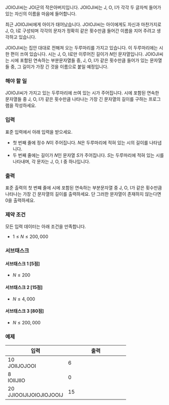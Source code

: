 JOIOJI씨는 JOI군의 작은아버지입니다. JOIOJI씨는 J, O, I가 각각 두 글자씩 들어가 있는 자신의 이름을 마음에 들어합니다.

최근 JOIOJI씨에게 아이가 태어났습니다. JOIOJI씨는 아이에게도 자신과 마찬가지로 J, O, I로 구성되며 각각의 문자가 정확히 같은 횟수만큼 들어간 이름을 지어 주려고 생각하고 있습니다.

JOIOJI씨는 집안 대대로 전해져 오는 두루마리를 가지고 있습니다. 이 두루마리에는 시 한 편이 쓰여 있습니다. 시는 J, O, I로만 이루어진 길이가 $N$인 문자열입니다. JOIOJI씨는 시에 포함된 연속하는 부분문자열들 중, J, O, I가 같은 횟수만큼 들어가 있는 문자열들 중, 그 길이가 가장 긴 것을 이름으로 붙일 예정입니다.

### 해야 할 일

JOIOJI씨가 가지고 있는 두루마리에 쓰여 있는 시가 주어집니다. 시에 포함된 연속한 문자열들 중 J, O, I가 같은 횟수만큼 나타나는 가장 긴 문자열의 길이를 구하는 프로그램을 작성하세요.

### 입력

표준 입력에서 아래 입력을 받으세요.

* 첫 번째 줄에 정수 $N$이 주어집니다. $N$은 두루마리에 적혀 있는 시의 길이를 나타냅니다.
* 두 번째 줄에는 길이가 $N$인 문자열 $S$가 주어집니다. $S$는 두루마리에 적혀 있는 시를 나타내며, 각 문자는 J, O, I 중 하나입니다.

### 출력

표준 출력의 첫 번쨰 줄에 시에 포함된 연속하는 부분문자열 중 J, O, I가 같은 횟수만큼 나타나는 가장 긴 문자열의 길이를 출력하세요. 단 그러한 문자열이 존재하지 않는다면 0을 출력하세요.

### 제약 조건

모든 입력 데이터는 아래 조건을 만족합니다.

* $1 \le N \le 200,000$

### 서브태스크

#### 서브태스크 1 [5점]

* $N \le 200$

#### 서브태스크 2 [15점]

* $N \le 4,000$

#### 서브태스크 3 [80점]

* $N \le 200,000$

### 예제

<table class='table table-bordered table-condensed'>
 <thead>
  <tr>
   <th>입력</th>
   <th>출력</th>
  </tr>
 </thead>
 <tbody>
  <tr>
   <td style="width: 50%;" class="code-font">10<br/>
JOIIJOJOOI</td>
   <td class="code-font">6</td>
  </tr>
  <tr>
   <td style="width: 50%;" class="code-font">8<br/>
IOIIJIIO
</td>
   <td class="code-font">0</td>
  </tr>
  <tr>
   <td style="width: 50%;" class="code-font">20<br/>
JJIOOIJIJOIOJIOJOOIJ</td>
   <td class="code-font">15</td>
  </tr>
 </tbody>
</table>